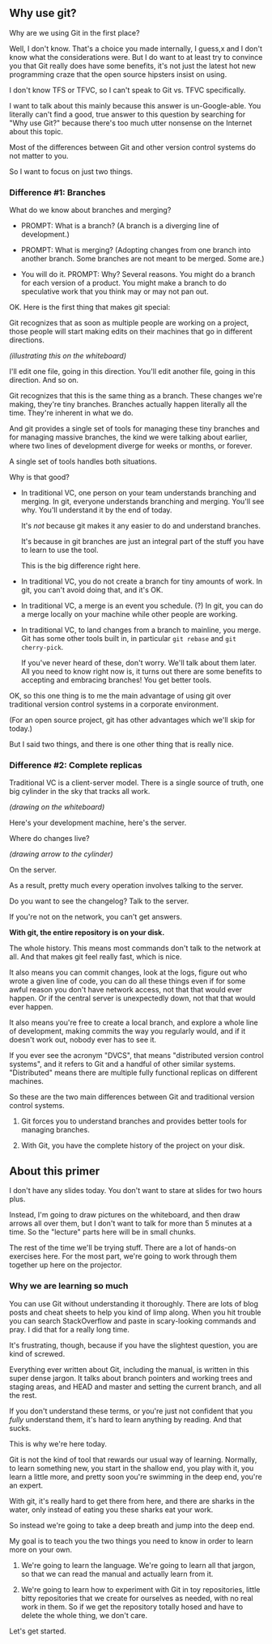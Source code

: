 ## Why use git?

Why are we using Git in the first place?

Well, I don't know.
That's a choice you made internally, I guess,x
and I don't know what the considerations were.
But I do want to at least try to convince you that Git really does have some benefits,
it's not just the latest hot new programming craze
that the open source hipsters insist on using.

I don't know TFS or TFVC, so I can't speak to Git vs. TFVC specifically.

I want to talk about this mainly because this answer is un-Google-able.
You literally can't find a good, true answer to this question by searching for "Why use Git?"
because there's too much utter nonsense on the Internet about this topic.

Most of the differences between Git and other version control systems
do not matter to you.

So I want to focus on just two things.


### Difference #1: Branches

What do we know about branches and merging?

*   PROMPT: What is a branch?
    (A branch is a diverging line of development.)

*   PROMPT: What is merging?
    (Adopting changes from one branch into another branch.
    Some branches are not meant to be merged. Some are.)

*   You will do it. PROMPT: Why?
    Several reasons.
    You might do a branch for each version of a product.
    You might make a branch to do speculative work
    that you think may or may not pan out.

OK. Here is the first thing that makes git special:

Git recognizes that as soon as multiple people are working on a project,
those people will start making edits on their machines
that go in different directions.

*(illustrating this on the whiteboard)*

I'll edit one file, going in this direction.
You'll edit another file, going in this direction.
And so on.

Git recognizes that this
is the same thing as a branch.
These changes we're making, they're tiny branches.
Branches actually happen literally all the time.
They're inherent in what we do.

And git provides a single set of tools
for managing these tiny branches
and for managing massive branches,
the kind we were talking about earlier,
where two lines of development diverge for weeks or months, or forever.

A single set of tools handles both situations.

Why is that good?

*   In traditional VC, one person on your team understands branching and merging.
    In git, everyone understands branching and merging.
    You'll see why. You'll understand it by the end of today.

    It's *not* because git makes it any easier
    to do and understand branches.

    It's because in git branches are just an integral part
    of the stuff you have to learn
    to use the tool.

    This is the big difference right here.

*   In traditional VC, you do not create a branch for tiny amounts of work.
    In git, you can't avoid doing that, and it's OK.

*   In traditional VC, a merge is an event you schedule. (?)
    In git, you can do a merge locally on your machine
    while other people are working.

*   In traditional VC, to land changes from a branch to mainline, you merge.
    Git has some other tools built in,
    in particular `git rebase` and `git cherry-pick`.

    If you've never heard of these, don't worry.
    We'll talk about them later.
    All you need to know right now is,
    it turns out there are some benefits to accepting and embracing branches!
    You get better tools.

OK, so this one thing is to me the main advantage of using git
over traditional version control systems
in a corporate environment.

(For an open source project, git has other advantages
which we'll skip for today.)

But I said two things, and there is one other thing
that is really nice.


### Difference #2: Complete replicas

Traditional VC is a client-server model.
There is a single source of truth,
one big cylinder in the sky that tracks all work.

*(drawing on the whiteboard)*

Here's your development machine,
here's the server.

Where do changes live?

*(drawing arrow to the cylinder)*

On the server.

As a result, pretty much every operation involves talking to the server.

Do you want to see the changelog? Talk to the server.

If you're not on the network, you can't get answers.

**With git, the entire repository is on your disk.**

The whole history.
This means most commands don't talk to the network at all.
And that makes git feel really fast, which is nice.

It also means you can commit changes,
look at the logs,
figure out who wrote a given line of code,
you can do all these things even if for some awful reason
you don't have network access,
not that that would ever happen.
Or if the central server is unexpectedly down,
not that that would ever happen.

It also means you're free to create a local branch,
and explore a whole line of development,
making commits the way you regularly would,
and if it doesn't work out, nobody ever has to see it.

If you ever see the acronym "DVCS",
that means "distributed version control systems",
and it refers to Git and a handful of other similar systems.
"Distributed" means there are multiple fully functional replicas
on different machines.

So these are the two main differences between Git
and traditional version control systems.

1.  Git forces you to understand branches
    and provides better tools for managing branches.

2.  With Git, you have the complete history of the project on your disk.


## About this primer

I don't have any slides today.
You don't want to stare at slides for two hours plus.

Instead, I'm going to draw pictures on the whiteboard,
and then draw arrows all over them,
but I don't want to talk for more than 5 minutes at a time.
So the "lecture" parts here will be in small chunks.

The rest of the time we'll be trying stuff.
There are a lot of hands-on exercises here.
For the most part, we're going to work through them together
up here on the projector.


### Why we are learning so much

You can use Git without understanding it thoroughly.
There are lots of blog posts and cheat sheets to help you kind of limp along.
When you hit trouble you can search StackOverflow
and paste in scary-looking commands and pray.
I did that for a really long time.

It's frustrating, though, because
if you have the slightest question,
you are kind of screwed.

Everything ever written about Git,
including the manual,
is written in this super dense jargon.
It talks about branch pointers and working trees and staging areas,
and HEAD and master and setting the current branch, and all the rest.

If you don't understand these terms,
or you're just not confident that you *fully* understand them,
it's hard to learn anything by reading.
And that sucks.

This is why we're here today.

Git is not the kind of tool that rewards our usual way of learning.
Normally, to learn something new, you start in the shallow end,
you play with it, you learn a little more,
and pretty soon you're swimming in the deep end, you're an expert.

With git, it's really hard to get there from here,
and there are sharks in the water,
only instead of eating you these sharks eat your work.

So instead we're going to take a deep breath and jump into the deep end.

My goal is to teach you the two things you need to know
in order to learn more on your own.

1.  We're going to learn the language.
    We're going to learn all that jargon,
    so that we can read the manual and actually learn from it.

2.  We're going to learn how to experiment with Git in toy repositories,
    little bitty repositories that we create for ourselves as needed,
    with no real work in them.
    So if we get the repository totally hosed and have to delete the whole thing,
    we don't care.

Let's get started.

